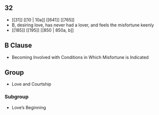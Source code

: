 ## 32
- [[31]] [[10 | 10a]] [[641]] [[765]] 
- B, desiring love, has never had a lover, and feels the misfortune keenly
- [[185]] [[195]] [[850 | 850a, b]] 

## B Clause
- Becoming Involved with Conditions in Which Misfortune is Indicated

## Group
- Love and Courtship

### Subgroup
- Love’s Beginning

